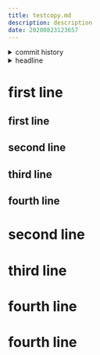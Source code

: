 ```yaml
---
title: testcopy.md
description: description
date: 20200823123657
---
```

<!-- history area start -->
<details><summary>commit history</summary><div><ol>
<li>2020/08/23 12:36:57 6ef3738</li>
<li>2020/08/23 12:35:45 6f2cb25</li>
<li>2020/08/23 12:35:44 2bb389a</li>
<li>2020/08/23 12:25:49 516b041</li>
<li>2020/08/23 12:25:48 0f1887f</li>
<li>2020/08/23 12:20:45 b96fe45</li>
<li>2020/08/23 12:18:52 cae00fe</li>
<li>2020/08/23 12:18:50 25a45ef</li>
<li>2020/08/23 12:13:18 1088b30</li>
<li>2020/08/23 12:13:16 76f6eac</li>
<li>2020/08/23 00:04:14 45160de</li>
<li>2020/08/23 00:04:12 27cd819</li>
<li>2020/08/23 00:03:50 4a2cca3</li>
<li>2020/08/23 00:03:48 ccb170d</li>
<li>2020/08/23 00:03:22 3515b21</li>
<li>2020/08/23 00:03:20 401213b</li>
<li>2020/08/23 00:01:49 7f6def5</li>
<li>2020/08/23 00:01:20 bf92eb3</li>
<li>2020/08/23 00:01:18 bc86cc1</li>
<li>2020/08/23 00:00:27 9bc8d69</li>
<li>2020/08/23 00:00:24 4cedbb2</li>
<li>2020/08/22 23:58:55 14170c3</li>
<li>2020/08/22 23:24:32 d2670b4</li>
<li>2020/08/22 14:13:57 cf65255</li>
</ol></div></details>
<!-- history area end -->
<!-- toc area start -->
<details><summary>headline</summary><div>
<!-- START doctoc generated TOC please keep comment here to allow auto update -->
<!-- DON'T EDIT THIS SECTION, INSTEAD RE-RUN doctoc TO UPDATE -->


- [first line](#first-line)
  - [first line](#first-line-1)
  - [second line](#second-line)
  - [third line](#third-line)
  - [fourth line](#fourth-line)
- [second line](#second-line-1)
- [third line](#third-line-1)
- [fourth line](#fourth-line-1)
- [fourth line](#fourth-line-2)

<!-- END doctoc generated TOC please keep comment here to allow auto update -->

</div></details>
<!-- toc area end -->

# first line
## first line
## second line
## third line
## fourth line
# second line
# third line
# fourth line
# fourth line
